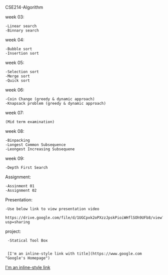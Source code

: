 CSE214-Algorithm 
          
          
week 03:

    -Linear search
    -Binnary search
    
 week 04:
    
    -Bubble sort
    -Insertion sort
   
 week 05:
 
    -Selection sort
    -Merge sort
    -Quick sort
   
 week 06:
 
    -Coin Change (greedy & dynamic approach)
    -Knapsack problem (greedy & dynamic approach)
    
week 07:
    
    (Mid term examination)
    
week 08:

    -Binpacking
    -Longest Common Subsequence
    -Leongest Increasing Subsequene

week 09:

    -Depth First Search 
    
    
Assignment:

    -Assinment 01
    -Assignment 02
    
Presentation:
                
    -Use below link to view presentation video
    
    https://drive.google.com/file/d/1UGCpxk2oPXzzJpskPioiWHflSOh9UFb8/view?usp=sharing

project:
          
     -Statical Tool Box
     
     
     [I'm an inline-style link with title](https://www.google.com "Google's Homepage")
     
[I'm an inline-style link](https://www.google.com)
